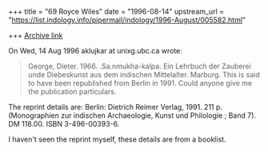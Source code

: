 +++
title = "69 Royce Wiles"
date = "1996-08-14"
upstream_url = "https://list.indology.info/pipermail/indology/1996-August/005582.html"

+++
[Archive link](https://list.indology.info/pipermail/indology/1996-August/005582.html)


On Wed, 14 Aug 1996 aklujkar at unixg.ubc.ca wrote:
> 
> George, Dieter. 1966. .Sa.nmukha-kalpa. Ein Lehrbuch der Zauberei unde
> Diebeskunst aus dem indischen Mittelalter. Marburg. This is said to have
> been republished from Berlin in 1991. Could anyone give me the publication
> particulars.
> 

The reprint details are: Berlin: Dietrich Reimer Verlag, 1991. 211 p. 
(Monographien zur indischen Archaeologie, Kunst und Philologie ; Band 7). 
DM 118.00. ISBN 3-496-00393-6.

I haven't seen the reprint myself, these details are from a booklist. 




